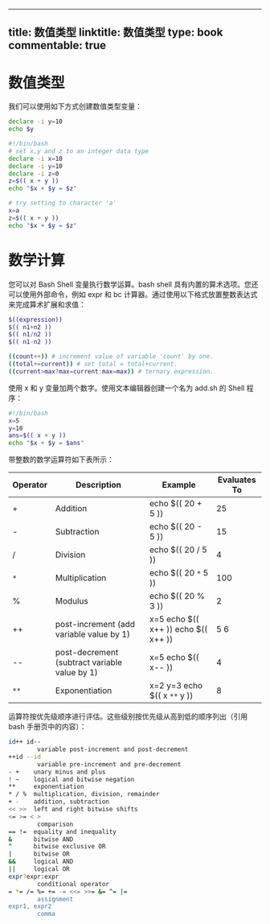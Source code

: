 
---
title: 数值类型
linktitle: 数值类型
type: book
commentable: true
---

# 数值类型

我们可以使用如下方式创建数值类型变量：

```sh
declare -i y=10
echo $y
```

```sh
#!/bin/bash
# set x,y and z to an integer data type
declare -i x=10
declare -i y=10
declare -i z=0
z=$(( x + y ))
echo "$x + $y = $z"

# try setting to character 'a'
x=a
z=$(( x + y ))
echo "$x + $y = $z"
```

# 数学计算

您可以对 Bash Shell 变量执行数学运算。bash shell 具有内置的算术选项。您还可以使用外部命令，例如 expr 和 bc 计算器。通过使用以下格式放置整数表达式来完成算术扩展和求值：

```sh
$((expression))
$(( n1+n2 ))
$(( n1/n2 ))
$(( n1-n2 ))

((count++)) # increment value of variable 'count' by one.
((total+=current)) # set total = total+current.
((current>max?max=current:max=max)) # ternary expression.
```

使用 x 和 y 变量加两个数字。使用文本编辑器创建一个名为 add.sh 的 Shell 程序：

```sh
#!/bin/bash
x=5
y=10
ans=$(( x + y ))
echo "$x + $y = $ans"
```

带整数的数学运算符如下表所示：

| Operator | Description                                   | Example                             | Evaluates To |
| -------- | --------------------------------------------- | ----------------------------------- | ------------ |
| +        | Addition                                      | echo \$(( 20 + 5 ))                 | 25           |
| -        | Subtraction                                   | echo \$(( 20 - 5 ))                 | 15           |
| /        | Division                                      | echo \$(( 20 / 5 ))                 | 4            |
| `*`      | Multiplication                                | echo \$(( 20 `*` 5 ))               | 100          |
| %        | Modulus                                       | echo \$(( 20 % 3 ))                 | 2            |
| ++       | post-increment (add variable value by 1)      | x=5 echo $(( x++ )) echo $(( x++ )) | 5 6          |
| --       | post-decrement (subtract variable value by 1) | x=5 echo \$(( x-- ))                | 4            |
| `**`     | Exponentiation                                | x=2 y=3 echo \$(( x `**` y ))       | 8            |

运算符按优先级顺序进行评估。这些级别按优先级从高到低的顺序列出（引用 bash 手册页中的内容）：

```sh
id++ id--
        variable post-increment and post-decrement
++id --id
        variable pre-increment and pre-decrement
- +    unary minus and plus
! ~    logical and bitwise negation
**     exponentiation
* / %  multiplication, division, remainder
+ -    addition, subtraction
<< >>  left and right bitwise shifts
<= >= < >
        comparison
== !=  equality and inequality
&      bitwise AND
^      bitwise exclusive OR
|      bitwise OR
&&     logical AND
||     logical OR
expr?expr:expr
        conditional operator
= *= /= %= += -= <<= >>= &= ^= |=
        assignment
expr1, expr2
        comma
```

    